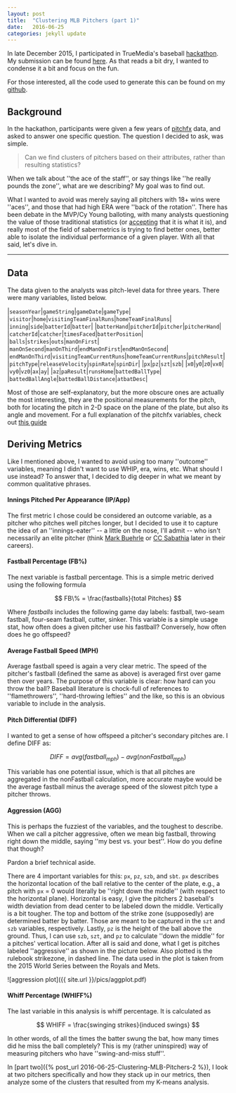 ```yaml
---
layout: post
title:  "Clustering MLB Pitchers (part 1)"
date:   2016-06-25
categories: jekyll update
---
```


In late December 2015, I participated in TrueMedia's baseball [hackathon](http://www.trumedianetworks.com/hackathon/).
My submission can be found [here](http://www.trumedianetworks.com/analysts/jon-dickerson).
As that reads a bit dry, I wanted to condense it a bit and focus on the fun.

For those interested, all the code used to generate this can be found on my [github](https://github.com/jaydik/mlb-hackathon).

## Background

In the hackathon, participants were given a few years of [pitchfx](http://www.sportvision.com/baseball/pitchfx%C2%AE) data,
 and asked to answer one specific question. The question I decided to ask, was simple.

 > Can we find clusters of pitchers based on their attributes, rather than resulting statistics?

 When we talk about ''the ace of the staff'', or say things like ''he really pounds the zone'', what are we describing? My goal was to find out.

What I wanted to avoid was merely saying all pitchers with 18+ wins were ''aces'', and those that had high ERA were ''back of the rotation''.
There has been debate in the MVP/Cy Young balloting, with many analysts questioning the value of those traditional statistics
(or [accepting](http://www.fangraphs.com/blogs/the-cy-young-award-and-the-wins-barrier/) that it is what it is), and
really most of the field of sabermetrics is trying to find better ones, better able to isolate the individual performance of a given player.
With all that said, let's dive in.


------


## Data

The data given to the analysts was pitch-level data for three years. There were many variables, listed below.

|`seasonYear`|`gameString`|`gameDate`|`gameType`|
|`visitor`|`home`|`visitingTeamFinalRuns`|`homeTeamFinalRuns`|
|`inning`|`side`|`batterId`|`batter`|
|`batterHand`|`pitcherId`|`pitcher`|`pitcherHand`|
|`catcherId`|`catcher`|`timesFaced`|`batterPosition`|
|`balls`|`strikes`|`outs`|`manOnFirst`|
|`manOnSecond`|`manOnThird`|`endManOnFirst`|`endManOnSecond`|
|`endManOnThird`|`visitingTeamCurrentRuns`|`homeTeamCurrentRuns`|`pitchResult`|
|`pitchType`|`releaseVelocity`|`spinRate`|`spinDir`|
|`px`|`pz`|`szt`|`szb`|
|`x0`|`y0`|`z0`|`vx0`|
|`vy0`|`vz0`|`ax`|`ay`|
|`az`|`paResult`|`runsHome`|`battedBallType`|
|`battedBallAngle`|`battedBallDistance`|`atbatDesc`|

Most of those are self-explanatory, but the more obscure ones are actually the most interesting, they are the positional
measurements for the pitch, both for locating the pitch in 2-D space on the plane of the plate, but also its angle and movement.
For a full explanation of the pitchfx variables, check out [this guide](https://fastballs.wordpress.com/category/pitchfx-glossary/)

## Deriving Metrics

Like I mentioned above, I wanted to avoid using too many ''outcome'' variables, meaning I didn't want to use WHIP, era, wins, etc.
What should I use instead? To answer that, I decided to dig deeper in what we meant by common qualitative phrases.

#### Innings Pitched Per Appearance (IP/App)
The  first metric I chose could be considered an outcome variable, as a pitcher who pitches well pitches longer, but I decided to use it
to capture the idea of an ''innings-eater'' -- a little on the nose, I'll admit -- who isn't necessarily an elite pitcher (think [Mark Buehrle](http://www.baseball-reference.com/players/b/buehrma01.shtml)
or [CC Sabathia](http://www.baseball-reference.com/players/s/sabatc.01.shtml) later in their careers).


#### Fastball Percentage (FB%)

The next variable is fastball percentage. This is a simple metric derived using the following formula

$$
FB\% = \frac{fastballs}{total Pitches}
$$

Where _fastballs_ includes the following game day labels: fastball, two-seam fastball, four-seam fastball, cutter, sinker.
This variable is a simple usage stat, how often does a given pitcher use his fastball? Conversely, how often does he go offspeed?


#### Average Fastball Speed (MPH)

Average fastball speed is again a very clear metric. The speed of the pitcher's fastball (defined the same as above)
is averaged first over game then over years. The purpose of this variable is clear: how hard can you throw the ball?
Baseball literature is chock-full of references to ''flamethrowers'', ''hard-throwing lefties'' and the like, so this is an obvious variable to include in the analysis.

#### Pitch Differential (DIFF)
I wanted to get a sense of how offspeed a pitcher's secondary pitches are. I define DIFF as:

$$
DIFF = avg(fastball_{mph}) - avg(nonFastball_{mph})
$$

This variable has one potential issue, which is that all pitches are aggregated in the nonFastball calculation, more accurate maybe would
be the average fastball minus the average speed of the slowest pitch type a pitcher throws.


#### Aggression (AGG)
This is perhaps the fuzziest of the variables, and the toughest to describe. When we call a pitcher aggressive,
often we mean big fastball, throwing right down the middle, saying ''my best vs. your best''. How do you define that though?

Pardon a brief technical aside.

There are 4 important variables for this: `px`, `pz`, `szb`, and `sbt`. `px` describes the horizontal location of the
ball relative to the center of the plate, e.g., a pitch with `px` = 0 would literally be ''right down the middle''
(with respect to the horizontal plane). Horizontal is easy, I give the pitchers 2 baseball's width deviation from dead
center to be labeled down the middle. Vertically is a bit tougher. The top and bottom of the strike zone (supposedly)
are determined batter by batter. Those are meant to be captured in the `szt` and `szb` variables, respectively.
Lastly, `pz` is the height of the ball above the ground. Thus, I can use `szb`, `szt`, and `pz` to calculate ''down the middle''
for a pitches' vertical location. After all is said and done, what I get is pitches labeled ''aggressive'' as shown in the picture below.
Also plotted is the rulebook strikezone, in dashed line. The data used in the plot is taken from the 2015 World Series between the Royals and Mets.

![aggression plot]({{ site.url }}/pics/aggplot.pdf)


#### Whiff Percentage (WHIFF%)
The last variable in this analysis is whiff percentage. It is calculated as

$$
WHIFF = \frac{swinging strikes}{induced swings}
$$

In other words, of all the times the batter swung the bat, how many times did he miss the ball completely?
This is my (rather uninspired) way of measuring pitchers who have ''swing-and-miss stuff''.

In [part two]({% post_url 2016-06-25-Clustering-MLB-Pitchers-2 %}), I look at two pitchers specifically and how they stack up in our metrics, then analyze some of the clusters that resulted from my K-means analysis.